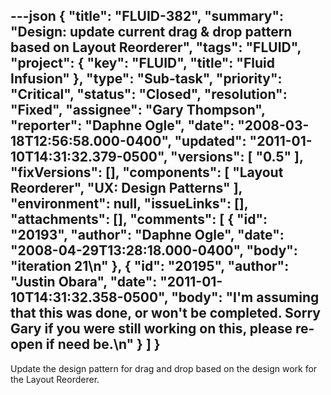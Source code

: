 ---json
{
  "title": "FLUID-382",
  "summary": "Design: update current drag & drop pattern based on Layout Reorderer",
  "tags": "FLUID",
  "project": {
    "key": "FLUID",
    "title": "Fluid Infusion"
  },
  "type": "Sub-task",
  "priority": "Critical",
  "status": "Closed",
  "resolution": "Fixed",
  "assignee": "Gary Thompson",
  "reporter": "Daphne Ogle",
  "date": "2008-03-18T12:56:58.000-0400",
  "updated": "2011-01-10T14:31:32.379-0500",
  "versions": [
    "0.5"
  ],
  "fixVersions": [],
  "components": [
    "Layout Reorderer",
    "UX: Design Patterns"
  ],
  "environment": null,
  "issueLinks": [],
  "attachments": [],
  "comments": [
    {
      "id": "20193",
      "author": "Daphne Ogle",
      "date": "2008-04-29T13:28:18.000-0400",
      "body": "iteration 21\n"
    },
    {
      "id": "20195",
      "author": "Justin Obara",
      "date": "2011-01-10T14:31:32.358-0500",
      "body": "I'm assuming that this was done, or won't be completed. Sorry Gary if you were still working on this, please re-open if need be.\n"
    }
  ]
}
---
Update the design pattern for drag and drop based on the design work for the Layout Reorderer.

        